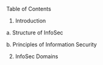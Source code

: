 Table of Contents

1. Introduction

a. Structure of InfoSec

b. Principles of Information Security

2. InfoSec Domains
